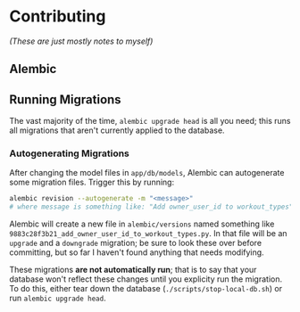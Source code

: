 # Contributing

*(These are just mostly notes to myself)*

## Alembic

## Running Migrations

The vast majority of the time, `alembic upgrade head` is all you need; this runs all migrations that aren't currently applied to the database.

### Autogenerating Migrations

After changing the model files in `app/db/models`, Alembic can autogenerate some migration files.
Trigger this by running:

```bash
alembic revision --autogenerate -m "<message>"
# where message is something like: "Add owner_user_id to workout_types"
```

Alembic will create a new file in `alembic/versions` named something like `9883c28f3b21_add_owner_user_id_to_workout_types.py`.
In that file will be an `upgrade` and a `downgrade` migration; be sure to look these over before committing, but so far I haven't found anything that needs modifying.

These migrations **are not automatically run**; that is to say that your database won't reflect these changes until you explicity run the migration.
To do this, either tear down the database (`./scripts/stop-local-db.sh`) or run `alembic upgrade head`.
